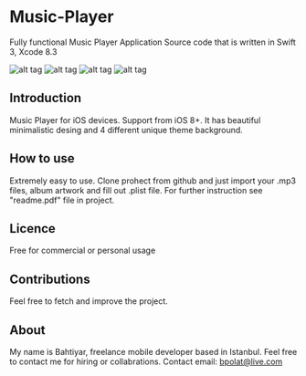 # Music-Player
Fully functional Music Player Application Source code that is written in Swift 3, Xcode 8.3


 ![alt tag](https://raw.githubusercontent.com/bpolat/Music-Player/master/Music%20Player/screenshot1.png)
 ![alt tag](https://raw.githubusercontent.com/bpolat/Music-Player/master/Music%20Player/screenshot2.png)
 ![alt tag](https://raw.githubusercontent.com/bpolat/Music-Player/master/Music%20Player/screenshot3.png)
 ![alt tag](https://raw.githubusercontent.com/bpolat/Music-Player/master/Music%20Player/screenshot4.png)
 
 
 
 
 Introduction
---------------------------------------------------------
Music Player for iOS devices. Support from iOS 8+. It has beautiful minimalistic desing and 4 different unique theme background.




How to use
----------------------------------------------------------
Extremely easy to use. Clone prohect from github and just import your .mp3 files, album artwork and fill out .plist file. For further instruction see "readme.pdf" file in project.




Licence
-----------------------------------------------------------
Free for commercial or personal usage 




Contributions
-----------------------------------------------------------
Feel free to fetch and improve the project.




About
-----------------------------------------------------------
My name is Bahtiyar, freelance mobile developer based in Istanbul. Feel free to contact me for hiring or collabrations.
Contact email:  bpolat@live.com
